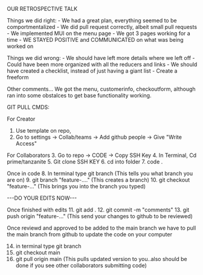 OUR RETROSPECTIVE TALK

Things we did right: 
    - We had a great plan, everything seemed to be comportmentalized
    - We did pull request correctly, albeit small pull requests
    - We implemented MUI on the menu page
    - We got 3 pages working for a time 
    - WE STAYED POSITIVE and COMMUNICATED on what was being worked on


Things we did wrong: 
    - We should have left more details where we left off
    - Could have been more organized with all the reducers and links
    - We should have created a checklist, instead of just having a giant list
    - Create a freeform 
    

Other comments...
    We got the menu, customerinfo, checkoutform, although ran into some obstalces to get base functionality working. 




GIT PULL CMDS:

For Creator
1. Use template on repo,
2. Go to settings -> Collab/teams -> Add github people -> Give "Write Access"

For Collaborators
3. Go to repo -> CODE -> Copy SSH Key 
4. In Terminal, Cd prime/tanzanite
5. Git clone SSH KEY
6. cd into folder
7. code .

Once in code 
8. In terminal type git branch (This tells you what branch you are on)
9. git branch "feature-...." (This creates a branch)
10. git checkout "feature-..." (This brings you into the branch you typed)

---DO YOUR EDITS NOW---

Once finished with edits 
11. git add .
12. git commit -m "comments" 
13. git push origin "feature-..." (This send your changes to github to be reviewed)

Once reviewd and approved to be added to the main branch we have to pull the main branch from github to update the code on your computer

14. in terminal type git branch
15. git checkout main
16. git pull origin main (This pulls updated version to you..also should be done if you see other collaborators submitting code)

